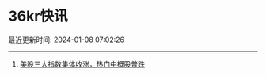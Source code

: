 # 36kr快讯

最近更新时间: 2024-01-08 07:02:26

--- 
1. [美股三大指数集体收涨，热门中概股普跌](https://www.36kr.com/newsflashes/2595153368726402) 
